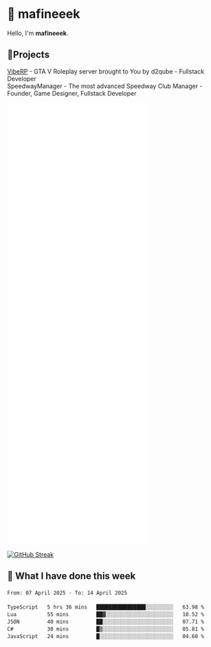 # 👋 mafineeek
Hello, I'm **mafineeek**.

## 📝Projects

[VibeRP](https://v-rp.pl) - GTA V Roleplay server brought to You by d2qube - Fullstack Developer<br/>
SpeedwayManager - The most advanced Speedway Club Manager - Founder, Game Designer, Fullstack Developer


![](./github-metrics.svg)

[![GitHub Streak](https://streak-stats.demolab.com/?user=mafineeek)](https://git.io/streak-stats)

## 📰 What I have done this week
<!--START_SECTION:waka-->

```txt
From: 07 April 2025 - To: 14 April 2025

TypeScript   5 hrs 36 mins   ████████████████░░░░░░░░░   63.98 %
Lua          55 mins         ██▓░░░░░░░░░░░░░░░░░░░░░░   10.52 %
JSON         40 mins         ██░░░░░░░░░░░░░░░░░░░░░░░   07.71 %
C#           30 mins         █▒░░░░░░░░░░░░░░░░░░░░░░░   05.81 %
JavaScript   24 mins         █░░░░░░░░░░░░░░░░░░░░░░░░   04.60 %
```

<!--END_SECTION:waka-->
